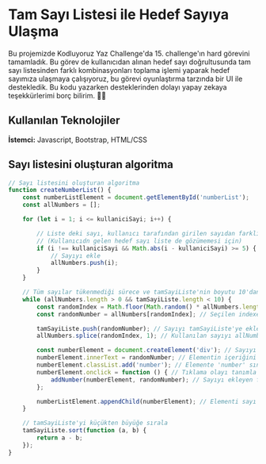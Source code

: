 
# Tam Sayı Listesi ile Hedef Sayıya Ulaşma
Bu projemizde Kodluyoruz Yaz Challenge'da 15. challenge'ın hard görevini tamamladık. Bu görev de kullanıcıdan alınan hedef sayı doğrultusunda tam sayı listesinden farklı kombinasyonları toplama işlemi yaparak hedef sayımıza ulaşmaya çalışıyoruz, bu görevi oyunlaştırma tarzında bir UI ile destekledik. Bu kodu yazarken desteklerinden dolayı yapay zekaya teşekkürlerimi borç bilirim. 🥹😅 



## Kullanılan Teknolojiler

**İstemci:** Javascript, Bootstrap, HTML/CSS


  
## Sayı listesini oluşturan algoritma

```javascript
// Sayı listesini oluşturan algoritma
function createNumberList() {
    const numberListElement = document.getElementById('numberList');
    const allNumbers = [];

    for (let i = 1; i <= kullaniciSayi; i++) {

        // Liste deki sayı, kullanıcı tarafından girilen sayıdan farklı ve aralarında en az 5 fark varsa göster 
        // (Kullanıcıdn gelen hedef sayı liste de gözümemesi için)
        if (i !== kullaniciSayi && Math.abs(i - kullaniciSayi) >= 5) {
            // Sayıyı ekle
            allNumbers.push(i);
        }
    }

    // Tüm sayılar tükenmediği sürece ve tamSayiListe'nin boyutu 10'dan küçük olduğu sürece
    while (allNumbers.length > 0 && tamSayiListe.length < 10) {
        const randomIndex = Math.floor(Math.random() * allNumbers.length); // Rastgele bir index seç
        const randomNumber = allNumbers[randomIndex]; // Seçilen indexe karşılık gelen sayıyı al

        tamSayiListe.push(randomNumber); // Sayıyı tamSayiListe'ye ekle
        allNumbers.splice(randomIndex, 1); // Kullanılan sayıyı allNumbers dizisinden çıkar

        const numberElement = document.createElement('div'); // Sayıyı göstermek için bir HTML elementi oluştur
        numberElement.innerText = randomNumber; // Elementin içeriğini sayı yap
        numberElement.classList.add('number'); // Elemente 'number' sınıfını ekle
        numberElement.onclick = function () { // Tıklama olayı tanımla
            addNumber(numberElement, randomNumber); // Sayıyı ekleyen fonksiyonu çağır
        };

        numberListElement.appendChild(numberElement); // Elementi sayı listesine ekle
    }

    // tamSayiListe'yi küçükten büyüğe sırala
    tamSayiListe.sort(function (a, b) {
        return a - b;
    });
}
```
